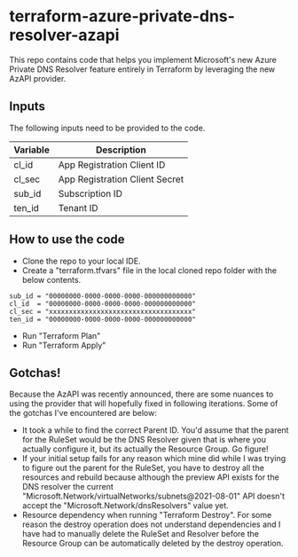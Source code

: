 # terraform-azure-private-dns-resolver-azapi

This repo contains code that helps you implement Microsoft's new Azure Private DNS Resolver feature entirely in Terraform by leveraging the new AzAPI provider.

## Inputs

The following inputs need to be provided to the code.

| Variable | Description |
| ------ | ------ |
| cl_id | App Registration Client ID |
| cl_sec | App Registration Client Secret |
| sub_id | Subscription ID |
| ten_id | Tenant ID |

## How to use the code

- Clone the repo to your local IDE.
- Create a "terraform.tfvars" file in the local cloned repo folder with the below contents.
```hcl
sub_id = "00000000-0000-0000-0000-000000000000"
cl_id  = "00000000-0000-0000-0000-000000000000"
cl_sec = "xxxxxxxxxxxxxxxxxxxxxxxxxxxxxxxxxxxx"
ten_id = "00000000-0000-0000-0000-000000000000"
```
- Run "Terraform Plan"
- Run "Terraform Apply"

## Gotchas!

Because the AzAPI was recently announced, there are some nuances to using the provider that will hopefully fixed in following iterations. Some of the gotchas I've encountered are below:
- It took a while to find the correct Parent ID. You'd assume that the parent for the RuleSet would be the DNS Resolver given that is where you actually configure it, but its actually the Resource Group. Go figure!
- If your initial setup fails for any reason which mine did while I was trying to figure out the parent for the RuleSet, you have to destroy all the resources and rebuild because although the preview API exists for the DNS resolver the current "Microsoft.Network/virtualNetworks/subnets@2021-08-01" API doesn't accept the "Microsoft.Network/dnsResolvers" value yet.
- Resource dependency when running "Terraform Destroy". For some reason the destroy operation does not understand dependencies and I have had to manually delete the RuleSet and Resolver before the Resource Group can be automatically deleted by the destroy operation.